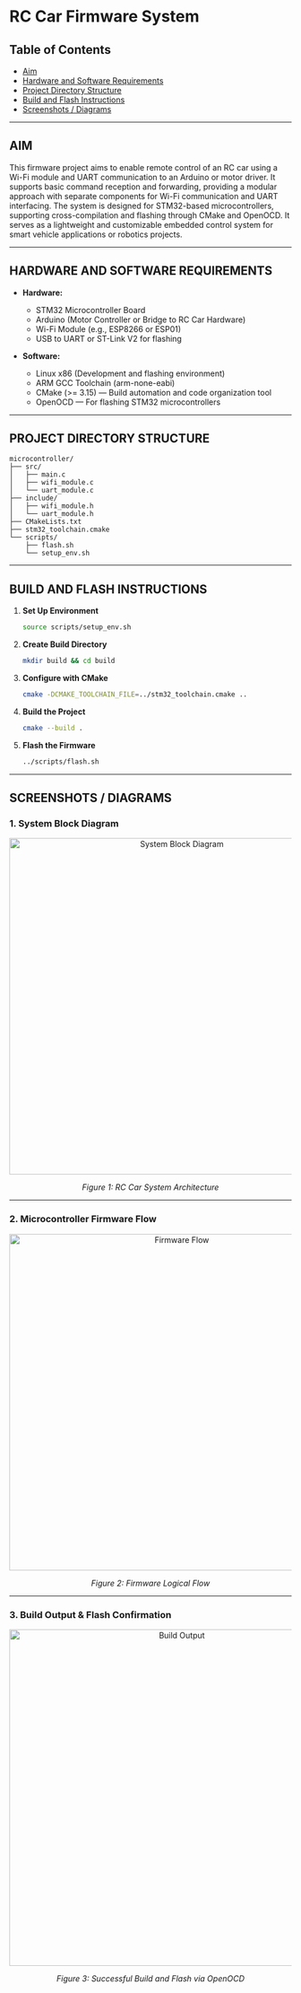 # RC Car Firmware System

## Table of Contents

* [Aim](#aim)
* [Hardware and Software Requirements](#hardware-and-software-requirements)
* [Project Directory Structure](#project-directory-structure)
* [Build and Flash Instructions](#build-and-flash-instructions)
* [Screenshots / Diagrams](#screenshots--diagrams)

---

## AIM

This firmware project aims to enable remote control of an RC car using a Wi-Fi module and UART communication to an Arduino or motor driver. It supports basic command reception and forwarding, providing a modular approach with separate components for Wi-Fi communication and UART interfacing. The system is designed for STM32-based microcontrollers, supporting cross-compilation and flashing through CMake and OpenOCD. It serves as a lightweight and customizable embedded control system for smart vehicle applications or robotics projects.

---

## HARDWARE AND SOFTWARE REQUIREMENTS

* **Hardware:**

  * STM32 Microcontroller Board
  * Arduino (Motor Controller or Bridge to RC Car Hardware)
  * Wi-Fi Module (e.g., ESP8266 or ESP01)
  * USB to UART or ST-Link V2 for flashing

* **Software:**

  * Linux x86 (Development and flashing environment)
  * ARM GCC Toolchain (arm-none-eabi)
  * CMake (>= 3.15) — Build automation and code organization tool
  * OpenOCD — For flashing STM32 microcontrollers

---

## PROJECT DIRECTORY STRUCTURE

```
microcontroller/
├── src/
│   ├── main.c
│   ├── wifi_module.c
│   └── uart_module.c
├── include/
│   ├── wifi_module.h
│   └── uart_module.h
├── CMakeLists.txt
├── stm32_toolchain.cmake
└── scripts/
    ├── flash.sh
    └── setup_env.sh
```

---

## BUILD AND FLASH INSTRUCTIONS

1. **Set Up Environment**

   ```bash
   source scripts/setup_env.sh
   ```

2. **Create Build Directory**

   ```bash
   mkdir build && cd build
   ```

3. **Configure with CMake**

   ```bash
   cmake -DCMAKE_TOOLCHAIN_FILE=../stm32_toolchain.cmake ..
   ```

4. **Build the Project**

   ```bash
   cmake --build .
   ```

5. **Flash the Firmware**

   ```bash
   ../scripts/flash.sh
   ```

---

## SCREENSHOTS / DIAGRAMS

### 1. System Block Diagram

<p align="center">
  <img src="https://user-images.githubusercontent.com/your-placeholder/system-diagram.png" alt="System Block Diagram" width="600">
</p>
<p align="center"><i>Figure 1: RC Car System Architecture</i></p>

---

### 2. Microcontroller Firmware Flow

<p align="center">
  <img src="https://user-images.githubusercontent.com/your-placeholder/firmware-flow.png" alt="Firmware Flow" width="600">
</p>
<p align="center"><i>Figure 2: Firmware Logical Flow</i></p>

---

### 3. Build Output & Flash Confirmation

<p align="center">
  <img src="https://user-images.githubusercontent.com/your-placeholder/build-output.png" alt="Build Output" width="600">
</p>
<p align="center"><i>Figure 3: Successful Build and Flash via OpenOCD</i></p>


